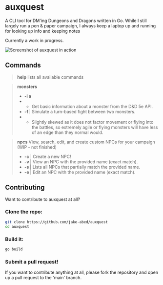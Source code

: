 # auxquest
A CLI tool for DM'ing Dungeons and Dragons written in Go. While I still
largely run a pen & paper campaign, I always keep a laptop up and running for
looking up info and keeping notes

Currently a work in progress.

![Screenshot of auxquest in action](https://cdn.discordapp.com/attachments/1169489864597716993/1316158251854987374/auxquest11.png?ex=675a0764&is=6758b5e4&hm=30f1b33dfbed106a09f9249e6440d7db86df01be598fd330d98297cdc9175429&)

## Commands

> **help** lists all available commands

> **monsters**
> - **-i <monster name or id>a**
> - - Get basic information about a monster from the D&D 5e API.
> - **-f <monster-1> <monster-2>** | Simulate a turn-based fight between two monsters.
> - - Slightly skewed as it does not factor movement or flying into the battles, so extremely agile or flying monsters will have less of an edge than they normal would.

> **npcs** View, search, edit, and create custom NPCs for your campaign (WIP - not finished)
> - **-c** | Create a new NPC!
> - **-v <name>** | View an NPC with the provided name (exact match).
> - **-s <name>** | Lists all NPCs that partially match the provided name.
> - **-e <name>** | Edit an NPC with the provided name (exact match).

## Contributing

Want to contribute to auxquest at all?

### Clone the repo:
```bash
git clone https://github.com/jake-abed/auxquest
cd auxquest
```

### Build it:
```bash
go build
```

### Submit a pull request!

If you want to contribute anything at all, please fork the repository
and open up a pull request to the 'main' branch.
